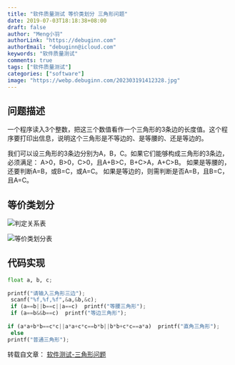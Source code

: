 ```yaml
---
title: "软件质量测试 等价类划分 三角形问题"
date: 2019-07-03T18:18:38+08:00
draft: false
author: "Meng小羽"
authorLink: "https://debuginn.com"
authorEmail: "debuginn@icloud.com"
keywords: "软件质量测试"
comments: true
tags: ["软件质量测试"]
categories: ["software"]
image: "https://webp.debuginn.com/202303191412328.jpg"
---
```


## 问题描述

一个程序读入3个整数，把这三个数值看作一个三角形的3条边的长度值。这个程序要打印出信息，说明这个三角形是不等边的、是等腰的、还是等边的。

我们可以设三角形的3条边分别为A，B，C。如果它们能够构成三角形的3条边，必须满足：
A>0，B>0，C>0，且A+B>C，B+C>A，A+C>B。
如果是等腰的，还要判断A=B，或B=C，或A=C。
如果是等边的，则需判断是否A=B，且B=C，且A=C。

## 等价类划分

![判定关系表](https://webp.debuginn.com/202303191420550.png)

![等价类划分表](https://webp.debuginn.com/202303191421993.png)

## 代码实现

```python
float a, b, c; 
 
printf("请输入三角形三边"); 
 scanf("%f,%f,%f",&a,&b,&c); 
 if (a==b||b==c||a==c)  printf("等腰三角形"); 
 if (a==b&&b==c)  printf("等边三角形"); 
 
if (a*a+b*b==c*c||a*a+c*c==b*b||b*b+c*c==a*a)  printf("直角三角形"); 
 else  
printf("普通三角形");
```

转载自文章： [软件测试-三角形问题](https://www.cnblogs.com/youxin/p/3516821.html) 